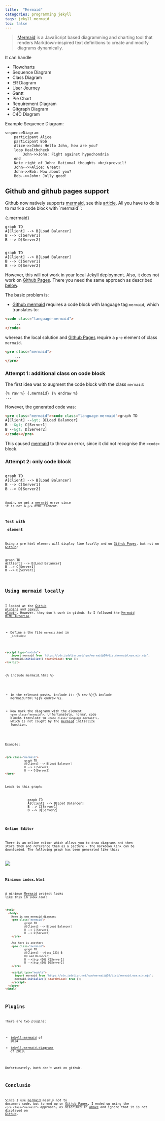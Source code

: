 ```yaml
---
title:  "Mermaid"
categories: programming jekyll
tags: jekyll mermaid
toc: false
---
```



> [Mermaid] is a JavaScript based diagramming and charting tool that renders Markdown-inspired text definitions to create and modify diagrams dynamically.

It can handle

- Flowcharts
- Sequence Diagram
- Class Diagram
- ER Diagram
- User Journey
- Gantt
- Pie Chart
- Requirement Diagram
- Gitgraph Diagram
- C4C Diagram

Example Sequence Diagram:

~~~
sequenceDiagram
    participant Alice
    participant Bob
    Alice->>John: Hello John, how are you?
    loop Healthcheck
        John->>John: Fight against hypochondria
    end
    Note right of John: Rational thoughts <br/>prevail!
    John-->>Alice: Great!
    John->>Bob: How about you?
    Bob-->>John: Jolly good!
~~~


## Github and github pages support

Github now natively supports [mermaid], see this [article](https://github.blog/2022-02-14-include-diagrams-markdown-files-mermaid/). All you have to do is to mark a code block with `mermaid``:

{:.mermaid}
~~~mermaid
graph TD 
A[Client] --> B[Load Balancer] 
B --> C[Server1] 
B --> D[Server2]
~~~

<code class="mermaid language-mermaid">
graph TD 
A[Client] --> B[Load Balancer] 
B --> C[Server1] 
B --> D[Server2]
</code>


However, this will not work in your local Jekyll deployment. Also, it does not work on [Github Pages]. There you need the same approach as described [below](#using-mermaid-locally). 

The basic problem is:

- [Github mermaid] requires a code block with language tag `mermaid`, which translates to:

~~~html
<code class="language-mermaid">
    ...
</code>
~~~

whereas the local solution and [Github Pages] require a `pre` element of class `mermaid`.

~~~html
<pre class="mermaid">
    ...
</pre>
~~~~

### Attempt 1: additional class on code block

The first idea was to augment the code block with the class `mermaid`:

~~~
{% raw %} {.mermaid} {% endraw %}
... 
~~~

However, the generated code was:

~~~html
<pre class="mermaid"><code class="language-mermaid">graph TD 
A[Client] --&gt; B[Load Balancer] 
B --&gt; C[Server1] 
B --&gt; D[Server2]
</code></pre>
~~~

This caused [mermaid] to throw an error, since it did not recognise the `<code>` block.

### Attempt 2: only code block

<code class="mermaid language-mermaid">
graph TD 
A[Client] --&gt; B[Load Balancer] 
B --&gt; C[Server1] 
B --&gt; D[Server2]
<code>

Again, we get a [mermaid] error since it is not a `pre` html element.

### Test with <pre> element

Using a pre html element will display fine locally and on [Github Pages], but not on [Github][Github mermaid]:

<pre class="mermaid language-mermaid">
graph TD 
A[Client] --> B[Load Balancer] 
B --> C[Server1] 
B --> D[Server2]
</pre>



## Using mermaid locally

I looked at the [Github plugins](https://mermaid-js.github.io/mermaid/#/./integrations?id=productivity) and [Jekyll plugin]. However, they don't work in github. So I followed the [Mermaid HTML Tutorial](https://mermaid.js.org/intro/n00b-gettingStarted.html).

- Define a the file `mermaid.html` in `_includes`:

~~~html
<script type="module">
    import mermaid from 'https://cdn.jsdelivr.net/npm/mermaid@10/dist/mermaid.esm.min.mjs';
    mermaid.initialize({ startOnLoad: true });
</script>
~~~

{% include mermaid.html %}

- in the relevant posts, include it: {% raw %}{% include mermaid.html %}{% endraw %}.

- Now mark the diagramm with the element `<pre class="mermaid">`. Unfortunately, normal code blocks translate to `<code class="language-mermaid">`, which is not caught by the [mermaid] initialize function.

Example: 

~~~html
<pre class="mermaid">
            graph TD 
            A[Client] --> B[Load Balancer] 
            B --> C[Server1] 
            B --> D[Server2]
</pre>
~~~

Leads to this graph:

<pre class="mermaid">
            graph TD 
            A[Client] --> B[Load Balancer] 
            B --> C[Server1] 
            B --> D[Server2]
</pre>

### Online Editor

There is an online editor which allows you to draw diagrams and then store them and reference them as a picture - the markdown link can be downloaded. The following graph has been generated like this:

[![](https://mermaid.ink/img/pako:eNptUcFOwzAM_RWTcyfuFSoCIZgmwQGuvbiJ10RL45I6oGrav5NmsEoTPjl-79l5ekel2ZCq1USfiYKmJ4d9xKEN8FsjRnHajRgEHrzT9D_0yN0KFN6maXZsQw1b8p5h6Suw_A0YCWZO9yvfM4-Zhl6stqQPK7LUorwse3a9FcAeXZgE7DyythxMdLiKKJj18cZCEIuK93Be8o7iOKAHsZwyMsFdF2-bMdIXOn-zisvpfLsYquElEso13DTZe3a5OOs4yZW3DG4uv9-x9zP0zKZsUZUaKA7oTE7guExaJZYGalWdW4Px0Ko2nDIPk_DHHLSqJSaqVBoNyl9aqt6jn_KUjBOOr-dIS7KnH2Tqlh8?type=png)](https://mermaid.live/edit#pako:eNptUcFOwzAM_RWTcyfuFSoCIZgmwQGuvbiJ10RL45I6oGrav5NmsEoTPjl-79l5ekel2ZCq1USfiYKmJ4d9xKEN8FsjRnHajRgEHrzT9D_0yN0KFN6maXZsQw1b8p5h6Suw_A0YCWZO9yvfM4-Zhl6stqQPK7LUorwse3a9FcAeXZgE7DyythxMdLiKKJj18cZCEIuK93Be8o7iOKAHsZwyMsFdF2-bMdIXOn-zisvpfLsYquElEso13DTZe3a5OOs4yZW3DG4uv9-x9zP0zKZsUZUaKA7oTE7guExaJZYGalWdW4Px0Ko2nDIPk_DHHLSqJSaqVBoNyl9aqt6jn_KUjBOOr-dIS7KnH2Tqlh8)

### Minimum index.html

A minimum [Mermaid] project looks like this in `index.html`:

~~~~html
<html>
  <body>
    Here is one mermaid diagram:
    <pre class="mermaid">
            graph TD 
            A[Client] --> B[Load Balancer] 
            B --> C[Server1] 
            B --> D[Server2]
    </pre>

    And here is another:
    <pre class="mermaid">
            graph TD 
            A[Client] -->|tcp_123| B
            B(Load Balancer) 
            B -->|tcp_456| C[Server1] 
            B -->|tcp_456| D[Server2]
    </pre>

    <script type="module">
      import mermaid from 'https://cdn.jsdelivr.net/npm/mermaid@10/dist/mermaid.esm.min.mjs';
      mermaid.initialize({ startOnLoad: true });
    </script>
  </body>
</html>
~~~~

## Plugins

There are two plugins: 

- [jekyll-mermaid](https://rubygems.org/gems/jekyll-mermaid) of 2014
- [jekyll-mermaid-diagrams](https://github.com/fuzhibo/jekyll-mermaid-diagrams) of 2019.

Unfortunately, both don't work on github.

[Jekyll plugin]: https://mermaid-js.github.io/mermaid/#/./integrations?id=other
[Mermaid]: https://mermaid-js.github.io/mermaid/#/

## Conclusio

Since I use [mermaid] mainly not to document code, but to end up on [Github Pages], I ended up using the `<pre class="mermaid">` approach, as described in [above](#github-support) and ignore that it is not displayed on [Github][Github mermaid].


[Github mermaid]: https://github.blog/2022-02-14-include-diagrams-markdown-files-mermaid/
[Github Pages]: https://pages.github.com


